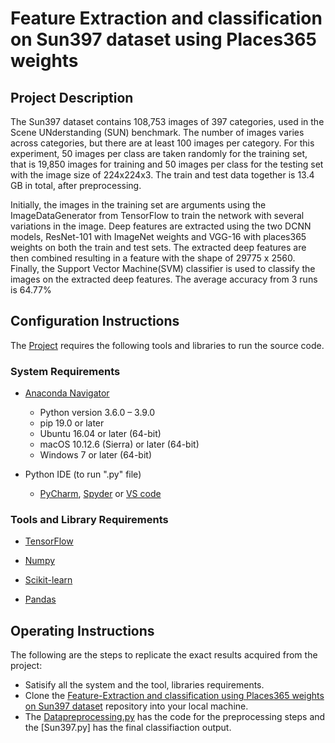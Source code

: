 # Feature Extraction and classification on Sun397 dataset using Places365 weights 

## Project Description
The Sun397 dataset contains 108,753 images of 397 categories, used in the Scene UNderstanding (SUN) benchmark. The number of images varies across categories, but there are at least 100 images per category. For this experiment, 50 images per class are taken randomly for the training set, that is 19,850 images for training and 50 images per class for the testing set with the image size of 224x224x3. The train and test data together is 13.4 GB in total, after preprocessing.

Initially, the images in the training set are arguments using the ImageDataGenerator from TensorFlow to train the network with several variations in the image. Deep features are extracted using the two DCNN models, ResNet-101 with  ImageNet weights and VGG-16 with places365 weights on both the train and test sets. The extracted deep features are then combined resulting in a feature with the shape of 29775 x 2560. Finally, the Support Vector Machine(SVM) classifier is used to classify the images on the extracted deep features. The average accuracy from 3 runs is 64.77%

## Configuration Instructions
The [Project](https://github.com/sowmi06/Feature-Extraction-and-classification-using-Places365-weights-on-Sun397-dataset-.git) requires the following tools and libraries to run the source code.
### System Requirements 
- [Anaconda Navigator](https://docs.anaconda.com/anaconda/navigator/install/)
    - Python version 3.6.0 – 3.9.0
    - pip 19.0 or later 
    - Ubuntu 16.04 or later (64-bit)
    - macOS 10.12.6 (Sierra) or later (64-bit)
    - Windows 7 or later (64-bit) 
 
- Python IDE (to run ".py" file)
    - [PyCharm](https://www.jetbrains.com/pycharm/download/#section=windows), [Spyder](https://www.psych.mcgill.ca/labs/mogillab/anaconda2/lib/python2.7/site-packages/spyder/doc/installation.html) or [VS code](https://code.visualstudio.com/download)

### Tools and Library Requirements 
- [TensorFlow](https://www.tensorflow.org/install/pip)
    
- [Numpy](https://numpy.org/install/)

- [Scikit-learn](https://scikit-learn.org/stable/install.html) 
  
- [Pandas](https://pandas.pydata.org/docs/getting_started/install.html)


## Operating Instructions

The following are the steps to replicate the exact results acquired from the project:

- Satisify all the system and the tool, libraries requirements.
- Clone the [Feature-Extraction and classification using Places365 weights on Sun397 dataset](https://github.com/sowmi06/Feature-Extraction-and-classification-using-Places365-weights-on-Sun397-dataset-.git) repository into your local machine. 
- The [Datapreprocessing.py](https://github.com/sowmi06/Feature-Extraction-and-classification-using-Places365-weights-on-Sun397-dataset-/blob/main/Datapreprocessing.py) has the code for the preprocessing steps and the [Sun397.py] has the final classifiaction output.

